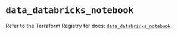 # `data_databricks_notebook`

Refer to the Terraform Registry for docs: [`data_databricks_notebook`](https://registry.terraform.io/providers/databricks/databricks/1.62.0/docs/data-sources/notebook).
